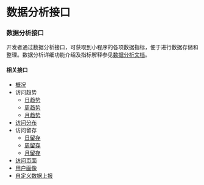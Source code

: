 # 数据分析接口

### 数据分析接口 <a id="&#x6570;&#x636E;&#x5206;&#x6790;&#x63A5;&#x53E3;"></a>

开发者通过数据分析接口，可获取到小程序的各项数据指标，便于进行数据存储和整理。数据分析详细功能介绍及指标解释参见[数据分析文档](https://mp.weixin.qq.com/debug/wxadoc/analysis/)。

####  相关接口 <a id="&#x76F8;&#x5173;&#x63A5;&#x53E3;"></a>

* [概况](https://developers.weixin.qq.com/miniprogram/dev/api-backend/open-api/data-analysis/analysis.getDailySummary.html)
* 访问趋势
  * [日趋势](https://developers.weixin.qq.com/miniprogram/dev/api-backend/open-api/data-analysis/visit-trend/analysis.getDailyVisitTrend.html)
  * [周趋势](https://developers.weixin.qq.com/miniprogram/dev/api-backend/open-api/data-analysis/visit-trend/analysis.getWeeklyVisitTrend.html)
  * [月趋势](https://developers.weixin.qq.com/miniprogram/dev/api-backend/open-api/data-analysis/visit-trend/analysis.getMonthlyVisitTrend.html)
* [访问分布](https://developers.weixin.qq.com/miniprogram/dev/api-backend/open-api/data-analysis/analysis.getVisitDistribution.html)
* 访问留存
  * [日留存](https://developers.weixin.qq.com/miniprogram/dev/api-backend/open-api/data-analysis/visit-retain/analysis.getDailyRetain.html)
  * [周留存](https://developers.weixin.qq.com/miniprogram/dev/api-backend/open-api/data-analysis/visit-retain/analysis.getWeeklyRetain.html)
  * [月留存](https://developers.weixin.qq.com/miniprogram/dev/api-backend/open-api/data-analysis/visit-retain/analysis.getMonthlyRetain.html)
* [访问页面](https://developers.weixin.qq.com/miniprogram/dev/api-backend/open-api/data-analysis/analysis.getVisitPage.html)
* [用户画像](https://developers.weixin.qq.com/miniprogram/dev/api-backend/open-api/data-analysis/analysis.getUserPortrait.html)
* [自定义数据上报](https://developers.weixin.qq.com/miniprogram/dev/api/open-api/data-analysis/wx.reportAnalytics.html)



